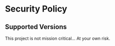 # Security Policy

## Supported Versions

This project is not mission critical... At your own risk.
